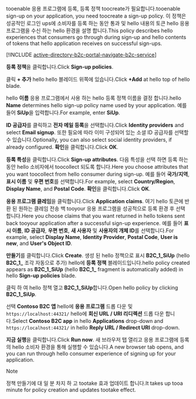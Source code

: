 <span data-ttu-id="1ad40-101">tooenable 응용 프로그램에 등록, 등록 정책 toocreate가 필요합니다.</span><span class="sxs-lookup"><span data-stu-id="1ad40-101">tooenable sign-up on your application, you need toocreate a sign-up policy.</span></span> <span data-ttu-id="1ad40-102">이 정책은 성공적인 로그인 ups에 소비자를 등록 하는 동안 통과 및 hello 내용의 토큰 hello 응용 프로그램을 수신 하는 hello 환경을 설명 합니다.</span><span class="sxs-lookup"><span data-stu-id="1ad40-102">This policy describes hello experiences that consumers go through during sign-up and hello contents of tokens that hello application receives on successful sign-ups.</span></span>

[!INCLUDE [active-directory-b2c-portal-navigate-b2c-service](active-directory-b2c-portal-navigate-b2c-service.md)]

<span data-ttu-id="1ad40-103">**등록 정책**을 클릭합니다.</span><span class="sxs-lookup"><span data-stu-id="1ad40-103">Click **Sign-up policies**.</span></span>

<span data-ttu-id="1ad40-104">클릭 **+ 추가** hello hello 블레이드 위쪽에 있습니다.</span><span class="sxs-lookup"><span data-stu-id="1ad40-104">Click **+Add** at hello top of hello blade.</span></span>

<span data-ttu-id="1ad40-105">hello **이름** 응용 프로그램에서 사용 하는 hello 등록 정책 이름을 결정 합니다.</span><span class="sxs-lookup"><span data-stu-id="1ad40-105">hello **Name** determines hello sign-up policy name used by your application.</span></span> <span data-ttu-id="1ad40-106">예를 들어 **SiUp**을 입력합니다.</span><span class="sxs-lookup"><span data-stu-id="1ad40-106">For example, enter **SiUp**.</span></span>

<span data-ttu-id="1ad40-107">**ID 공급자**를 클릭하고 **전자 메일 등록**을 선택합니다.</span><span class="sxs-lookup"><span data-stu-id="1ad40-107">Click **Identity providers** and select **Email signup**.</span></span> <span data-ttu-id="1ad40-108">또한 필요에 따라 이미 구성되어 있는 소셜 ID 공급자를 선택할 수 있습니다.</span><span class="sxs-lookup"><span data-stu-id="1ad40-108">Optionally, you can also select social identity providers, if already configured.</span></span> <span data-ttu-id="1ad40-109">**확인**을 클릭합니다.</span><span class="sxs-lookup"><span data-stu-id="1ad40-109">Click **OK**.</span></span>

<span data-ttu-id="1ad40-110">**등록 특성**을 클릭합니다.</span><span class="sxs-lookup"><span data-stu-id="1ad40-110">Click **Sign-up attributes**.</span></span> <span data-ttu-id="1ad40-111">다음 특성을 선택 하면 등록 하는 동안 hello 소비자에서 toocollect 되도록 합니다.</span><span class="sxs-lookup"><span data-stu-id="1ad40-111">Here you choose attributes that you want toocollect from hello consumer during sign-up.</span></span> <span data-ttu-id="1ad40-112">예를 들어 **국가/지역**, **표시 이름** 및 **우편 번호**를 선택합니다.</span><span class="sxs-lookup"><span data-stu-id="1ad40-112">For example, select **Country/Region**, **Display Name**, and **Postal Code**.</span></span> <span data-ttu-id="1ad40-113">**확인**을 클릭합니다.</span><span class="sxs-lookup"><span data-stu-id="1ad40-113">Click **OK**.</span></span>

<span data-ttu-id="1ad40-114">**응용 프로그램 클레임**을 클릭합니다.</span><span class="sxs-lookup"><span data-stu-id="1ad40-114">Click **Application claims**.</span></span> <span data-ttu-id="1ad40-115">여기 hello 토큰에 반환 된 원하는 클레임 전송 백 tooyour 응용 프로그램을 성공적으로 등록 환경 후 선택 합니다.</span><span class="sxs-lookup"><span data-stu-id="1ad40-115">Here you choose claims that you want returned in hello tokens sent back tooyour application after a successful sign-up experience.</span></span> <span data-ttu-id="1ad40-116">예를 들어 **표시 이름**, **ID 공급자**, **우편 번호**, **새 사용자** 및 **사용자의 개체 ID**를 선택합니다.</span><span class="sxs-lookup"><span data-stu-id="1ad40-116">For example, select **Display Name**, **Identity Provider**, **Postal Code**, **User is new**, and **User's Object ID**.</span></span>

<span data-ttu-id="1ad40-117">**만들기**를 클릭합니다.</span><span class="sxs-lookup"><span data-stu-id="1ad40-117">Click **Create**.</span></span> <span data-ttu-id="1ad40-118">생성 된 hello 정책으로 표시 **B2C_1_SiUp** (hello **B2C\_1\_**  조각 자동으로 추가) hello에 **등록 정책** 블레이드입니다.</span><span class="sxs-lookup"><span data-stu-id="1ad40-118">hello policy created appears as **B2C_1_SiUp** (hello **B2C\_1\_** fragment is automatically added) in hello **Sign-up policies** blade.</span></span>

<span data-ttu-id="1ad40-119">클릭 하 여 hello 정책 열고 **B2C_1_SiUp**합니다.</span><span class="sxs-lookup"><span data-stu-id="1ad40-119">Open hello policy by clicking **B2C_1_SiUp**.</span></span>

<span data-ttu-id="1ad40-120">선택 **Contoso B2C 앱** hello에 **응용 프로그램** 드롭 다운 및 `https://localhost:44321/` hello에 **회신 URL / URI 리디렉션** 드롭 다운 합니다.</span><span class="sxs-lookup"><span data-stu-id="1ad40-120">Select **Contoso B2C app** in hello **Applications** drop-down and `https://localhost:44321/` in hello **Reply URL / Redirect URI** drop-down.</span></span>

<span data-ttu-id="1ad40-121">**지금 실행**을 클릭합니다.</span><span class="sxs-lookup"><span data-stu-id="1ad40-121">Click **Run now**.</span></span> <span data-ttu-id="1ad40-122">새 브라우저 탭 열리고 응용 프로그램에 등록의 hello 소비자 환경을 통해 실행할 수 있습니다.</span><span class="sxs-lookup"><span data-stu-id="1ad40-122">A new browser tab opens, and you can run through hello consumer experience of signing up for your application.</span></span>

> [!NOTE]
> <span data-ttu-id="1ad40-123">정책 만들기에 대 일 분 차지 하 고 tootake 효과 업데이트 합니다.</span><span class="sxs-lookup"><span data-stu-id="1ad40-123">It takes up tooa minute for policy creation and updates tootake effect.</span></span>
>